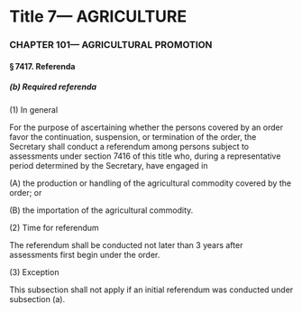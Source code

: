 
# Title 7— AGRICULTURE
### CHAPTER 101— AGRICULTURAL PROMOTION
#### § 7417. Referenda
##### (b) Required referenda

(1) In general

For the purpose of ascertaining whether the persons covered by an order favor the continuation, suspension, or termination of the order, the Secretary shall conduct a referendum among persons subject to assessments under section 7416 of this title who, during a representative period determined by the Secretary, have engaged in

(A) the production or handling of the agricultural commodity covered by the order; or

(B) the importation of the agricultural commodity.

(2) Time for referendum

The referendum shall be conducted not later than 3 years after assessments first begin under the order.

(3) Exception

This subsection shall not apply if an initial referendum was conducted under subsection (a).
